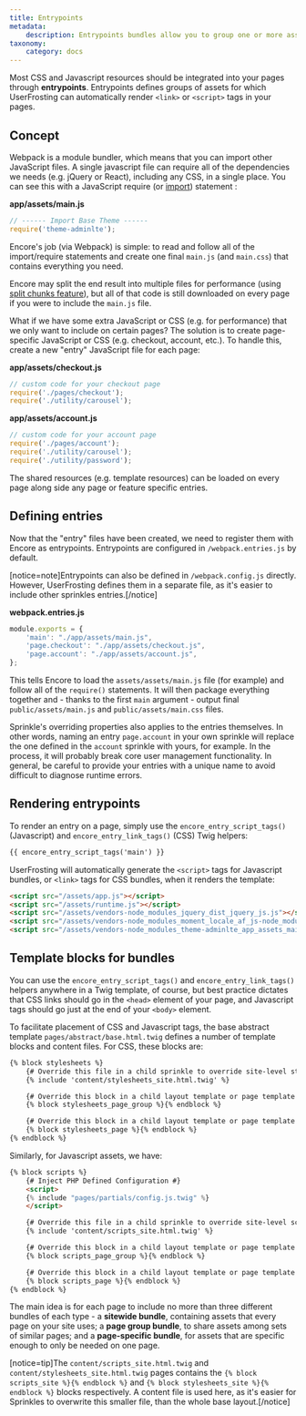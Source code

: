 ```yaml
---
title: Entrypoints
metadata:
    description: Entrypoints bundles allow you to group one or more asset references for reuse throughout your application.
taxonomy:
    category: docs
---
```


Most CSS and Javascript resources should be integrated into your pages through **entrypoints**. Entrypoints defines groups of assets for which UserFrosting can automatically render `<link>` or `<script>` tags in your pages. 

## Concept

Webpack is a module bundler, which means that you can import other JavaScript files. A single javascript file can require all of the dependencies we needs (e.g. jQuery or React), including any CSS, in a single place. You can see this with a JavaScript require (or [import](https://stackoverflow.com/questions/46677752/the-difference-between-requirex-and-import-x)) statement : 

**app/assets/main.js**
```js
// ------ Import Base Theme ------
require('theme-adminlte');
```

Encore's job (via Webpack) is simple: to read and follow all of the import/require statements and create one final `main.js` (and `main.css`) that contains everything you need. 

Encore may split the end result into multiple files for performance (using [split chunks feature](https://symfony.com/doc/current/frontend/encore/split-chunks.html)), but all of that code is still downloaded on every page if you were to include the `main.js` file.

What if we have some extra JavaScript or CSS (e.g. for performance) that we only want to include on certain pages? The solution is to create page-specific JavaScript or CSS (e.g. checkout, account, etc.). To handle this, create a new "entry" JavaScript file for each page:

**app/assets/checkout.js**
```js
// custom code for your checkout page
require('./pages/checkout');
require('./utility/carousel');
```

**app/assets/account.js**
```js
// custom code for your account page
require('./pages/account');
require('./utility/carousel');
require('./utility/password');
```

The shared resources (e.g. template resources) can be loaded on every page along side any page or feature specific entries.

## Defining entries

Now that the "entry" files have been created, we need to register them with Encore as entrypoints. Entrypoints are configured in `/webpack.entries.js` by default.

[notice=note]Entrypoints can also be defined in `/webpack.config.js` directly. However, UserFrosting defines them in a separate file, as it's easier to include other sprinkles entries.[/notice] 

**webpack.entries.js**
```js
module.exports = {
    'main': "./app/assets/main.js",
    'page.checkout': "./app/assets/checkout.js",
    'page.account': "./app/assets/account.js",
};
```

This tells Encore to load the `assets/assets/main.js` file (for example) and follow all of the `require()` statements. It will then package everything together and - thanks to the first `main` argument - output final `public/assets/main.js` and `public/assets/main.css` files.

Sprinkle's overriding properties also applies to the entries themselves. In other words, naming an entry `page.account` in your own sprinkle will replace the one defined in the `account` sprinkle with yours, for example. In the process, it will probably break core user management functionality. In general, be careful to provide your entries with a unique name to avoid difficult to diagnose runtime errors. 

## Rendering entrypoints

To render an entry on a page, simply use the `encore_entry_script_tags()` (Javascript) and `encore_entry_link_tags()` (CSS) Twig helpers:

```html
{{ encore_entry_script_tags('main') }}
```

UserFrosting will automatically generate the `<script>` tags for Javascript bundles, or `<link>` tags for CSS bundles, when it renders the template:

```html
<script src="/assets/app.js"></script>
<script src="/assets/runtime.js"></script>
<script src="/assets/vendors-node_modules_jquery_dist_jquery_js.js"></script>
<script src="/assets/vendors-node_modules_moment_locale_af_js-node_modules_moment_locale_ar-dz_js-node_modules_mom-248d90.js"></script>
<script src="/assets/vendors-node_modules_theme-adminlte_app_assets_main_js.js"></script>
```

## Template blocks for bundles

You can use the `encore_entry_script_tags()` and `encore_entry_link_tags()` helpers anywhere in a Twig template, of course, but best practice dictates that CSS links should go in the `<head>` element of your page, and Javascript tags should go just at the end of your `<body>` element.

To facilitate placement of CSS and Javascript tags, the base abstract template `pages/abstract/base.html.twig` defines a number of template blocks and content files. For CSS, these blocks are:

```html
{% block stylesheets %}
    {# Override this file in a child sprinkle to override site-level stylesheets. #}
    {% include 'content/stylesheets_site.html.twig' %}

    {# Override this block in a child layout template or page template to specify or override stylesheets for groups of similar pages. #}
    {% block stylesheets_page_group %}{% endblock %}

    {# Override this block in a child layout template or page template to specify or override page-level stylesheets. #}
    {% block stylesheets_page %}{% endblock %}
{% endblock %}
```

Similarly, for Javascript assets, we have:

```html
{% block scripts %}
    {# Inject PHP Defined Configuration #}
    <script>
    {% include "pages/partials/config.js.twig" %}
    </script>

    {# Override this file in a child sprinkle to override site-level scripts. #}
    {% include 'content/scripts_site.html.twig' %}

    {# Override this block in a child layout template or page template to specify or override scripts for groups of similar pages. #}
    {% block scripts_page_group %}{% endblock %}

    {# Override this block in a child layout template or page template to specify or override page-level scripts. #}
    {% block scripts_page %}{% endblock %}
{% endblock %}
```

The main idea is for each page to include no more than three different bundles of each type - a **sitewide bundle**, containing assets that every page on your site uses; a **page group bundle**, to share assets among sets of similar pages; and a **page-specific bundle**, for assets that are specific enough to only be needed on one page.

[notice=tip]The `content/scripts_site.html.twig` and `content/stylesheets_site.html.twig` pages contains the `{% block scripts_site %}{% endblock %}` and `{% block stylesheets_site %}{% endblock %}` blocks respectively. A content file is used here, as it's easier for Sprinkles to overwrite this smaller file, than the whole base layout.[/notice]
